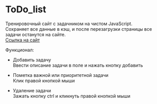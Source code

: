 # ToDo_list
Тренировочный сайт с задачником на чистом JavaScript. <br>
Сохраняет все данные в кэш, и после перезагрузки страницы все задачи останутся на сайте. <br>
[Ссылка на сайт](https://devkucherov.github.io/todo_list/)

Функционал:
* Добавить задачу <br>
Ввести описание задачи в поле и нажать кнопку добавить

* Пометка важной или приоритетной задачи <br>
Клик правой кнопкой мыши
 
* Удаление задачи <br>
Зажать кнопку ctrl и кликнуть правой кнопкой мыши

